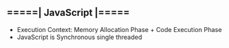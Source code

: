 ## =====| JavaScript |=====

* Execution Context: Memory Allocation Phase + Code Execution Phase
* JavaScript is Synchronous single threaded
